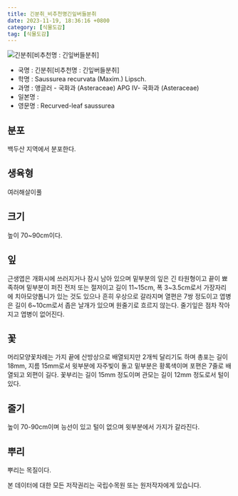 ```yaml
---
title: 긴분취_비추천명긴잎버들분취
date: 2023-11-19, 18:36:16 +0800
category: [식물도감]
tag: [식물도감]
---
```




![긴분취[비추천명 : 긴잎버들분취]](http://www.nature.go.kr/fileUpload/plants/basic/Compositae/Saussurea/2895/1_th2.JPG)
- 국명 : 긴분취[비추천명 : 긴잎버들분취]
- 학명 : Saussurea recurvata (Maxim.) Lipsch.
- 과명 : 앵글러 - 국화과 (Asteraceae) APG Ⅳ- 국화과 (Asteraceae)
- 일본명 : 
- 영문명 : Recurved-leaf saussurea


## 분포
백두산 지역에서 분포한다.
## 생육형
여러해살이풀
## 크기
높이 70~90cm이다.
## 잎
근생엽은 개화시에 쓰러지거나 잠시 남아 있으며 밑부분의 잎은 긴 타원형이고 끝이 뾰족하며 밑부분이 퍼진 전저 또는 절저이고 길이 11~15cm, 폭 3~3.5cm로서 가장자리에 치아모양톱니가 있는 것도 있으나 흔히 우상으로 갈라지며 열편은 7쌍 정도이고 엽병은 길이 6~10cm로서 좁은 날개가 있으며 원줄기로 흐르지 않는다. 줄기잎은 점차 작아지고 엽병이 없어진다.
## 꽃
머리모양꽃차례는 가지 끝에 산방상으로 배열되지만 2개씩 달리기도 하며 총포는 길이 18mm, 지름 15mm로서 윗부분에 자주빛이 돌고 밑부분은 황록색이며 포편은 7줄로 배열되고 외편이 길다. 꽃부리는 길이 15mm 정도이며 관모는 길이 12mm 정도로서 털이 있다.
## 줄기
높이 70-90cm이며 능선이 있고 털이 없으며 윗부분에서 가지가 갈라진다.
## 뿌리
뿌리는 목질이다.






본 데이터에 대한 모든 저작권리는 국립수목원 또는 원저작자에게 있습니다.
